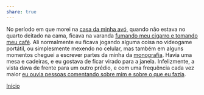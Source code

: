```yaml
---  
share: true  
---  
```

  
No período em que morei na [casa da minha avó,](Casa%20da%20Avó.md) quando não estava no quarto deitado na cama, ficava na varanda [fumando meu cigarro e tomando meu café](Café%20e%20Cigarro.md). Ali normalmente eu ficava jogando alguma coisa no videogame portátil, ou simplesmente mexendo no celular, mas também em alguns momentos cheguei a escrever partes da minha da [monografia](Monografia.md). Havia uma mesa e cadeiras, e eu gostava de ficar virado para a janela. Infelizmente, a vista dava de frente para um outro prédio, e com uma frequência cada vez maior [eu ouvia pessoas comentando sobre mim e sobre o que eu fazia](Vozes.md).   
  
[Início](Início.md)